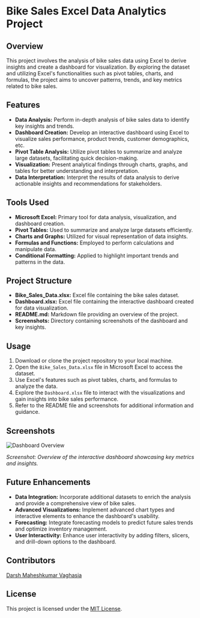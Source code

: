 <!DOCTYPE html>
<html lang="en">
<head>
    <meta charset="UTF-8">
    <meta name="viewport" content="width=device-width, initial-scale=1.0">
</head>
<body>
    <h1>Bike Sales Excel Data Analytics Project</h1>
    <h2>Overview</h2>
    <p>This project involves the analysis of bike sales data using Excel to derive insights and create a dashboard for visualization. By exploring the dataset and utilizing Excel's functionalities such as pivot tables, charts, and formulas, the project aims to uncover patterns, trends, and key metrics related to bike sales.</p>
    <h2>Features</h2>
    <ul>
        <li><strong>Data Analysis:</strong> Perform in-depth analysis of bike sales data to identify key insights and trends.</li>
        <li><strong>Dashboard Creation:</strong> Develop an interactive dashboard using Excel to visualize sales performance, product trends, customer demographics, etc.</li>
        <li><strong>Pivot Table Analysis:</strong> Utilize pivot tables to summarize and analyze large datasets, facilitating quick decision-making.</li>
        <li><strong>Visualization:</strong> Present analytical findings through charts, graphs, and tables for better understanding and interpretation.</li>
        <li><strong>Data Interpretation:</strong> Interpret the results of data analysis to derive actionable insights and recommendations for stakeholders.</li>
    </ul>
    <h2>Tools Used</h2>
    <ul>
        <li><strong>Microsoft Excel:</strong> Primary tool for data analysis, visualization, and dashboard creation.</li>
        <li><strong>Pivot Tables:</strong> Used to summarize and analyze large datasets efficiently.</li>
        <li><strong>Charts and Graphs:</strong> Utilized for visual representation of data insights.</li>
        <li><strong>Formulas and Functions:</strong> Employed to perform calculations and manipulate data.</li>
        <li><strong>Conditional Formatting:</strong> Applied to highlight important trends and patterns in the data.</li>
    </ul>
    <h2>Project Structure</h2>
    <ul>
        <li><strong>Bike_Sales_Data.xlsx:</strong> Excel file containing the bike sales dataset.</li>
        <li><strong>Dashboard.xlsx:</strong> Excel file containing the interactive dashboard created for data visualization.</li>
        <li><strong>README.md:</strong> Markdown file providing an overview of the project.</li>
        <li><strong>Screenshots:</strong> Directory containing screenshots of the dashboard and key insights.</li>
    </ul>
    <h2>Usage</h2>
    <ol>
        <li>Download or clone the project repository to your local machine.</li>
        <li>Open the <code>Bike_Sales_Data.xlsx</code> file in Microsoft Excel to access the dataset.</li>
        <li>Use Excel's features such as pivot tables, charts, and formulas to analyze the data.</li>
        <li>Explore the <code>Dashboard.xlsx</code> file to interact with the visualizations and gain insights into bike sales performance.</li>
        <li>Refer to the README file and screenshots for additional information and guidance.</li>
    </ol>
    <h2>Screenshots</h2>
    <img src="Screenshot 2024-04-04 at 11.51.17 PM.png" alt="Dashboard Overview">
    <p><em>Screenshot: Overview of the interactive dashboard showcasing key metrics and insights.</em></p>
    <h2>Future Enhancements</h2>
    <ul>
        <li><strong>Data Integration:</strong> Incorporate additional datasets to enrich the analysis and provide a comprehensive view of bike sales.</li>
        <li><strong>Advanced Visualizations:</strong> Implement advanced chart types and interactive elements to enhance the dashboard's usability.</li>
        <li><strong>Forecasting:</strong> Integrate forecasting models to predict future sales trends and optimize inventory management.</li>
        <li><strong>User Interactivity:</strong> Enhance user interactivity by adding filters, slicers, and drill-down options to the dashboard.</li>
    </ul>
    <h2>Contributors</h2>
    <p><a href="https://github.com/darshvaghasia12">Darsh Maheshkumar Vaghasia </a></p>
    <h2>License</h2>
    <p>This project is licensed under the <a href="LICENSE">MIT License</a>.</p>
</body>
</html>
